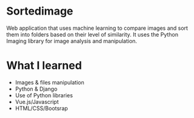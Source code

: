<h1>Sortedimage</h1>
<p>Web application that uses machine learning to compare images and sort them into folders based on their level of similarity. It uses the Python Imaging library for image analysis and manipulation.</p>
<h1>What I learned</h1>
<ul>
  <li>Images & files manipulation</li>
  <li>Python & Django</li>
  <li>Use of Python libraries</li>
  <li>Vue.js/Javascript</li>
  <li>HTML/CSS/Bootsrap</li>
</ul>
